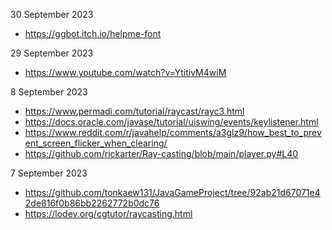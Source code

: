 30 September 2023

- https://ggbot.itch.io/helpme-font

29 September 2023

- https://www.youtube.com/watch?v=YtitivM4wiM

8 September 2023

- https://www.permadi.com/tutorial/raycast/rayc3.html
- https://docs.oracle.com/javase/tutorial/uiswing/events/keylistener.html
- https://www.reddit.com/r/javahelp/comments/a3glz9/how_best_to_prevent_screen_flicker_when_clearing/
- https://github.com/rickarter/Ray-casting/blob/main/player.py#L40

7 September 2023

- https://github.com/tonkaew131/JavaGameProject/tree/92ab21d67071e42de816f0b86bb2262772b0dc76
- https://lodev.org/cgtutor/raycasting.html